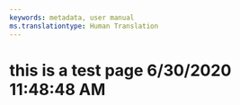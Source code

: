 ```yaml
---
keywords: metadata, user manual
ms.translationtype: Human Translation
---
```

# this is a test page 6/30/2020 11:48:48 AM